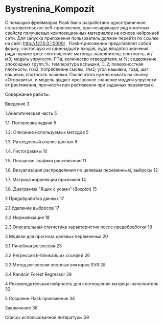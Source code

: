 # Bystrenina_Kompozit

С помощью фреймворка Flask было разработано одностраничное пользовательское веб-приложение, прогнозирующее ряд конечных свойств получаемых композиционных материалов на основе нейронной сети. Для запуска приложения пользователь должен перейти по ссылке на сайт: http://127.0.0.1:5000/ . Flask-приложение представляет собой форму, состоящую из одиннадцати входов, куда вводятся значения ряда параметров: соотношение матрица-наполнитель; плотность, кг/м3; модуль упругости, ГПа; количество отвердителя, м.%; содержание эпоксидных групп,%; температура вспышки, С_2; поверхностная плотность, г/м2; потребление смолы, г/м2; угол нашивки, град; шаг нашивки; плотность нашивки. После этого нужно нажать на кнопку «Отправить», и модель выдаст прогнозное значение модуля упругости от растяжения, прочности при растяжении при заданных параметрах.

Содержание работы:

Введение	3

1.Аналитическая часть	5

1.1. Постановка задачи	5

1.2. Описание используемых методов	5

1.3. Разведочный анализ данных	8

1.4. Гистограммы	10

1.5. Попарные графики рассеивания	11

1.6. Визуализация распределения по целевым переменным, выбросы	12

1.7. Матрица корреляции признаков	14

1.8. Диаграмма "Ящик с усами" (Boxplot)	15

2 Предобработка данных	17

2.1 Удаление выбросов	17

2.2 Нормализация	18

2.3 Описательная статистика характеристик после предобработки	19

3  Модели для прогноза целевых переменных	20

3.1  Линейная регрессия	23

3.2 Регрессия k-ближайших соседей	26

3.3 Метод регрессии опорных векторов SVR	28

3.4 Random Forest Regressor	29

4  Рекомендательная нейросеть для соотношения матрица-наполнитель	32

5 Создание Flask приложения	34

Заключение	38

Список использованной литературы	39


